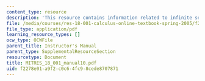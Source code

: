 ```yaml
---
content_type: resource
description: 'This resource contains information related to infinite series. '
file: /media/courses/res-18-001-calculus-online-textbook-spring-2005/f2278e01a9f2c0c64fc98cede8707871_MITRES_18_001_manual10.pdf
file_type: application/pdf
learning_resource_types: []
ocw_type: OCWFile
parent_title: Instructor's Manual
parent_type: SupplementalResourceSection
resourcetype: Document
title: MITRES_18_001_manual10.pdf
uid: f2278e01-a9f2-c0c6-4fc9-8cede8707871
---
```

